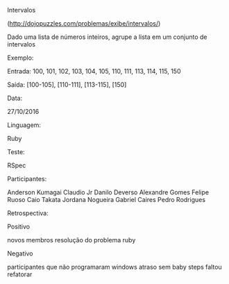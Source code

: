 Intervalos

(http://dojopuzzles.com/problemas/exibe/intervalos/)

Dado uma lista de números inteiros, agrupe a lista em um conjunto de intervalos

Exemplo:

Entrada: 100, 101, 102, 103, 104, 105, 110, 111, 113, 114, 115, 150

Saída: [100-105], [110-111], [113-115], [150]


Data:

27/10/2016

Linguagem:

Ruby

Teste:

RSpec

Participantes:

Anderson Kumagai
Claudio Jr
Danilo Deverso
Alexandre Gomes
Felipe Ruoso
Caio Takata
Jordana Nogueira
Gabriel Caires
Pedro Rodrigues

Retrospectiva:

Positivo

novos membros
resolução do problema
ruby

Negativo

participantes que não programaram
windows
atraso
sem baby steps
faltou refatorar
